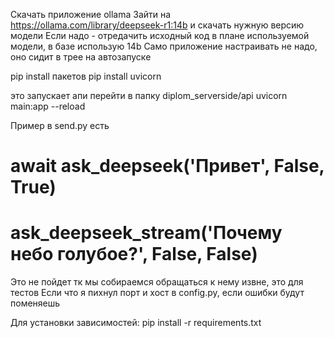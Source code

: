Скачать приложение ollama
Зайти на https://ollama.com/library/deepseek-r1:14b и скачать нужную версию модели
	Если надо - отредачить исходный код в плане используемой модели, в базе использую 14b
Само приложение настраивать не надо, оно сидит в трее на автозапуске

pip install пакетов
pip install uvicorn

это запускает апи
перейти в папку diplom_serverside/api
uvicorn main:app --reload

Пример в send.py есть

# await ask_deepseek('Привет', False, True) 
# ask_deepseek_stream('Почему небо голубое?', False, False)
Это не пойдет тк мы собираемся обращаться к нему извне, это для тестов
Если что я пихнул порт и хост в config.py, если ошибки будут поменяешь

Для установки зависимостей:
pip install -r requirements.txt
